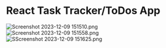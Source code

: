 # React Task Tracker/ToDos App 
![Screenshot 2023-12-09 151510.png](https://github.com/ilydglb/task-tracker/blob/main/Screenshot%202023-12-09%20151510.png)
![Screenshot 2023-12-09 151558.png](https://github.com/ilydglb/task-tracker/blob/main/Screenshot%202023-12-09%20151625.png)
![SScreenshot 2023-12-09 151625.png](https://github.com/ilydglb/task-tracker/blob/main/Screenshot%202023-12-09%20151558.png)
